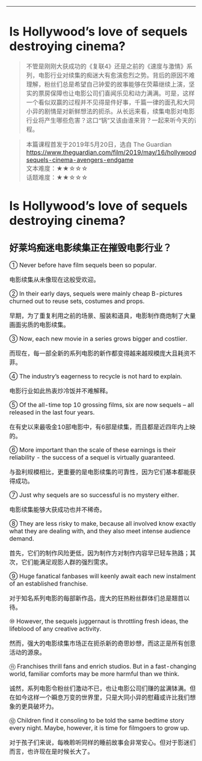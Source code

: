 <html>

<table>
    <tr>
        <td style="vertical-align:top;margin-top:0%;width: 45%">  

# Is Hollywood’s love of sequels destroying cinema?   

>不管是刚刚大获成功的《复联4》还是之前的《速度与激情》系列，电影行业对续集的痴迷大有愈演愈烈之势。背后的原因不难理解，粉丝们总是希望自己钟爱的故事能够在荧幕继续上演，坚实的票房保障也让电影公司们喜闻乐见和动力满满。可是，这样一个看似双赢的过程并不见得是件好事，千篇一律的面孔和大同小异的剧情是对新鲜想法的扼杀。从长远来看，续集电影对电影行业将产生哪些危害？这口“锅”又该由谁来背？一起来听今天的课程。  
  
>本篇课程首发于2019年5月20日，选自 The Guardian  
https://www.theguardian.com/film/2019/may/16/hollywood-sequels-cinema-avengers-endgame  
文本难度：★★☆☆☆  
话题难度：★★☆☆☆  

# Is Hollywood’s love of sequels destroying cinema?   
## 好莱坞痴迷电影续集正在摧毁电影行业？  

① Never before have film sequels been so popular.  

电影续集从未像现在这般受欢迎。  

② In their early days, sequels were mainly cheap B-pictures churned out to reuse sets, costumes and props.  

早期，为了重复利用之前的场景、服装和道具，电影制作商炮制了大量画面劣质的电影续集。  

③ Now, each new movie in a series grows bigger and costlier.  

而现在，每一部全新的系列电影的新作都变得越来越规模庞大且耗资不菲。  

④ The industry’s eagerness to recycle is not hard to explain.  

电影行业如此热衷炒冷饭并不难解释。  

⑤ Of the all-time top 10 grossing films, six are now sequels – all released in the last four years.  

在有史以来最吸金10部电影中，有6部是续集，而且都是近四年内上映的。  

⑥ More important than the scale of these earnings is their reliability - the success of a sequel is virtually guaranteed.  

与盈利规模相比，更重要的是电影续集的可靠性，因为它们基本都能获得成功。  

⑦ Just why sequels are so successful is no mystery either.  

电影续集能够大获成功也并不稀奇。  

⑧ They are less risky to make, because all involved know exactly what they are dealing with, and they also meet intense audience demand.  

首先，它们的制作风险更低，因为制作方对制作内容早已轻车熟路；其次，它们能满足观影人群的强烈需求。  

⑨ Huge fanatical fanbases will keenly await each new instalment of an established franchise.  

对于知名系列电影的每部新作品，庞大的狂热粉丝群体们总是翘首以待。  

⑩ However, the sequels juggernaut is throttling fresh ideas, the lifeblood of any creative activity.  

然而，强大的电影续集市场正在扼杀新的奇思妙想，而这正是所有创意活动的源泉。  

⑪ Franchises thrill fans and enrich studios. But in a fast-changing world, familiar comforts may be more harmful than we think.  

诚然，系列电影令粉丝们激动不已，也让电影公司们赚的盆满钵满。但在如今这样一个瞬息万变的世界里，只是大同小异的慰藉或许比我们想象的更具破坏力。  

⑫ Children find it consoling to be told the same bedtime story every night. Maybe, however, it is time for filmgoers to grow up.  

对于孩子们来说，每晚聆听同样的睡前故事会非常安心。但对于影迷们而言，也许现在是时候长大了。  


 </td>
    <td style="vertical-align:top;margin-top:0%">

##  ▍Fun Facts

The top 10 list of franchises with the most income from their sequels:

1. Marvel Universe
2. Star Wars
3. Harry Potter
4. James Bond
5. Lord of the Rings
6. X-Men
7. Fast and Furious
8. Jurassic Park
9. DC Comics Universe
10. Spiderman


##  ▍生词好句

1. sequel /ˈsiːkwəl/: n. usually a film or a book that continues the story of a previous film or book (looking like “sequence”; both coming from the same Latin word “sequēla”)  

2. Never before have/has sth. been so … (to do) ……从未像现在这般……  

Never before have TV series been so easy to watch online.  
网上看剧从未像现在这般方便。  
Never before have books been so easy to buy.  
现在买书可比之前方便太多了。  

3. churn out sth. /tʃɜː(r)n/: to produce something quickly (often low-quality), and sometimes in large amounts  

The factory churns out thousands of pairs of these cheap shoes every week.  
那家工厂每周生产数千双这种劣质鞋子。  
The author churned out ten books per year, all of them terrible.  
这位作家每年能写十本书，但是质量很差。  

4. It’s not hard to explain (why …). （……）不难解释。  

It’s not hard to explain why he was fired.  
他被开除的事不难解释。  
It’s not hard to explain why Chinese food is so popular around the world.  
中餐在世界各地广受欢迎，这点很好解释。  
It’s not hard to explain why Trump is disliked by many people.  
川普不受人待见，原因显而易见。  

5. virtually /ˈvɜː(r)tʃuəli/: adv. almost certainly  

It is virtually guaranteed that he will win the next election.  
他将赢得下次大选几乎是板上钉钉的事。  
It is virtually guaranteed that she will win first prize in the talent show.  
这次才艺表演她拿一等奖的可能性极大。  
It is virtually guaranteed that he will be fired next week.  
他下周要被炒鱿鱼，这事基本定了。  

6. mystery /ˈmɪstəri/: n. if something is a mystery, it is hard to explain, difficult to understand, or difficult to explain  

no mystery: if something is described as no mystery, it is easy to understand, easy to explain  

The increase in traffic jams is no mystery. Lots of people are buying private cars.  
交通堵塞的问题越来越严重一点都不奇怪，因为很多人都买了私家车。  

7. be fanatical about sth. /fəˈnætɪkəl/: if you are fanatical about something, you’re extremely interested in it  

8. fanbase /ˈfænbeɪs/: n. a group of people who like a film, a singer, a book  

The singer has a fanatical loyal fanbase in China.  
这位歌手在中国有一群狂热的忠实歌迷。  

9. franchise /ˈfræntʃaɪz/: n. a franchise is a series of films (or novels) that have the same or similar titles and are about the same characters  

10. juggernaut /ˈdʒʌɡənɔːt, ˈdʒʌɡərnɑːt/: n. a very large powerful company or organization or industry, or part of that company/industry  

11. throttle /ˈθrɒtəl, ˈθrɑːtəl/: vt. if you throttle something, you strangle it, you squeeze the neck to stop it breathing, you kill it, you prevent it from developing, you prevent it from succeeding  

12. lifeblood of sth.: the thing that is most important in the continuing success of that thing  

Tourism is the lifeblood of the city.  
旅游业是这座城市的经济命脉。  
Iron and steel are the lifeblood of the country’s economy.  
钢铁行业是这个国家的经济命脉。  
A large loyal fanbase is the lifeblood of any pop singer.  
对于流行歌手来说，一群忠实的歌迷是让他们继续红下去的重要因素。  

13. filmgoer /ˈfɪlmˌɡəʊə(r)/: n. someone who regularly goes to the cinema to watch films  

</td>
      </tr>
    </table>
</html>
